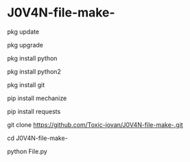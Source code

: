 # J0V4N-file-make-


pkg update

pkg upgrade

pkg install python

pkg install python2

pkg install git

pip install mechanize

pip install requests

git clone https://github.com/Toxic-jovan/J0V4N-file-make-.git

cd J0V4N-file-make-

python File.py
